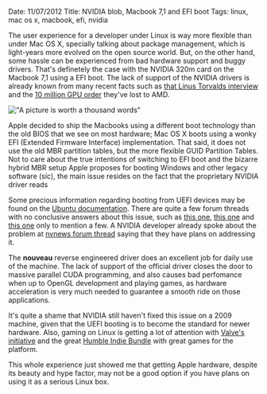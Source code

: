 Date: 11/07/2012
Title: NVIDIA blob, Macbook 7,1 and EFI boot
Tags: linux, mac os x, macbook, efi, nvidia

The user experience for a developer under Linux is way more flexible than under Mac OS X,
specially talking about package management, which is light-years more evolved on the open
source world. But, on the other hand, some hassle can be experienced from bad hardware 
support and buggy drivers. That's definetely the case with the NVIDIA 320m card on the 
Macbook 7,1 using a EFI boot. The lack of support of the NVIDIA drivers is already known
from many recent facts such as [that Linus Torvalds interview](ihttp://www.youtube.com/watch?v=MShbP3OpASA) 
and the [10 million GPU order](http://www.phoronix.com/scan.php?page=news_item&px=MTEyNTE) they've lost to AMD.

!["A picture is worth a thousand words"](|filename|../img/fuck-you-nvidia.jpg "A picture is worth a thousand words")

Apple decided to ship the Macbooks using a different boot technology than the old BIOS that
we see on most hardware; Mac OS X boots using a wonky EFI (Extended Firmware Interface) implementation.
That said, it does not use the old MBR partition tables, but the more flexible GUID Partition Tables.
Not to care about the true intentions of switching to EFI boot and the bizarre hybrid MBR setup Apple
proposes for booting Windows and other legacy software (sic), the main issue resides on the fact that
the proprietary NVIDIA driver reads

Some precious information regarding booting from UEFI devices may be found on the [Ubuntu documentation](https://help.ubuntu.com/community/UEFIBooting). There are quite a few forum threads with no conclusive answers about this issue, such as
[this one](http://www.nvnews.net/vbulletin/showthread.php?t=180737&highlight=linux+EFI), [this one](http://forums.gentoo.org/viewtopic-p-7071700.html?sid=57d7b854338e2647b9ba910f7674263a) and [this one](https://bbs.archlinux.org/viewtopic.php?id=142664) only to mention a few. A NVIDIA developer already spoke about
the problem at [nvnews forum thread](http://www.nvnews.net/vbulletin/showthread.php?t=174006&page=2&highlight=linux+EFI) saying that they have plans on addressing it.

The **nouveau** reverse engineered driver does an excellent job for daily use of the machine. The lack
of support of the official driver closes the door to massive parallel CUDA programming, and also causes 
bad perfomance when up to OpenGL development and playing games, as hardware acceleration
is very much needed to guarantee a smooth ride on those applications.

It's quite a shame that NVIDIA still haven't fixed this issue on a 2009 machine, given that
the UEFI booting is to become the standard for newer hardware. Also, gaming on Linux is getting
a lot of attention with [Valve's initiative](http://www.phoronix.com/scan.php?page=article&item=valve_linux_dampfnudeln&num=1)
and the great [Humble Indie Bundle](http://humblebundle.com) with great games for the platform.

This whole experience just showed me that getting Apple hardware, despite its beauty and hype factor,
may not be a good option if you have plans on using it as a serious Linux box.
